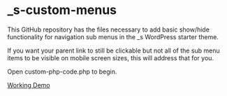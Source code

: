 # _s-custom-menus
This GitHub repository has the files necessary to add basic show/hide functionality for navigation sub menus in the _s WordPress starter theme.

If you want your parent link to still be clickable but not all of the sub menu items to be visible on mobile screen sizes, this will address that for you.

Open custom-php-code.php to begin.

[Working Demo](https://wp.bcitwebdeveloper.ca/_s-custom-menus-demo/demo.html)
